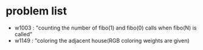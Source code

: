 # problem list
- w1003 : "counting the number of fibo(1) and fibo(0) calls when fibo(N) is called"
- w1149 : "coloring the adjacent house(RGB coloring weights are given) 
